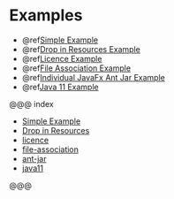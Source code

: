 # Examples

* @ref[Simple Example](simple.md)
* @ref[Drop in Resources Example](drop-in-resources.md)
* @ref[Licence Example](licence.md)
* @ref[File Association Example](file-association.md)
* @ref[Individual JavaFx Ant Jar Example](javafx-ant-jar.md)
* @ref[Java 11 Example](../java/java11.md)

@@@ index

* [Simple Example](simple.md)
* [Drop in Resources](drop-in-resources.md)
* [licence](licence.md)
* [file-association](file-association.md)
* [ant-jar](javafx-ant-jar.md)
* [java11](../java/java11.md)

@@@